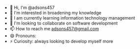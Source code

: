 - 👋 Hi, I'm @adsons457
- 👀 I'm interested in broadening my knowledge
- 🌱 I am currently learning information technology management
- 💞️ I'm looking to collaborate on software development 
- 📫 How to reach me adsons457@gmail.com
- 😄 Pronouns:
- ⚡ Curiosity: always looking to develop myself more

<!---
adsons457/adsons457 is a ✨ special ✨ repository because its `README.md` (this file) appears on your GitHub profile.
You can click the Preview link to take a look at your changes.
--->
